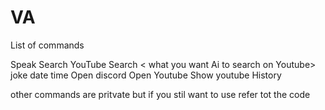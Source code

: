 # VA
List of commands

Speak <what you want Ai to speak>
Search <what you want Ai to search>
YouTube Search < what you want Ai to search on Youtube>
joke
date
time
Open discord
Open Youtube
Show youtube History 

other commands are pritvate but if you stil want to use refer tot the code
